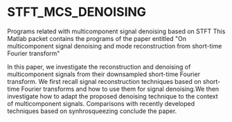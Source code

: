 # STFT_MCS_DENOISING
Programs related with multicomponent signal denoising based on STFT
This Matlab packet contains the programs of the paper entitled "On multicomponent signal denoising and mode reconstruction from short-time Fourier transform"

In this paper, we investigate the reconstruction and denoising of multicomponent signals from their downsampled short-time Fourier transform. We first recall signal reconstruction techniques based on short-time Fourier transforms and how to use them for signal denoising.We then investigate how to adapt the proposed denoising technique to the context of multicomponent signals. Comparisons with recently developed techniques based on synhrosqueezing conclude the paper.     
